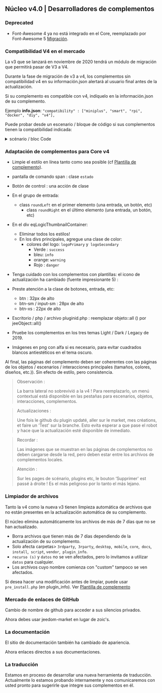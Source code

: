 ## Núcleo v4.0 | Desarrolladores de complementos

### Deprecated

- Font-Awesome 4 ya no está integrado en el Core, reemplazado por Font-Awesome 5 [Migración](https://fontawesome.com/how-to-use/on-the-web/setup/upgrading-from-version-4#name-changes).

### Compatibilidad V4 en el mercado

La v3 que se lanzará en noviembre de 2020 tendrá un módulo de migración que permitirá pasar de V3 a V4.

Durante la fase de migración de v3 a v4, los complementos sin compatibilidad v4 en su información.json alertará al usuario final antes de la actualización.


Si su complemento es compatible con v4, indíquelo en la información.json de su complemento.

Ejemplo **info.json**: `"compatibility" : ["miniplus", "smart", "rpi", "docker", "diy", "v4"], `

Puede probar desde un escenario / bloque de código si sus complementos tienen la compatibilidad indicada:

<details>

  <summary markdown="span">scénario / bloc Code</summary>

  ~~~ php
  {% raw %}
  // Autor de los complementos a comprobar (distingue entre mayúsculas y minúsculas)
  $author = 'Jeedom SAS';

  $plugins = repo_market::byFilter(['author' => $author]);
  $pluginsArray = utils::o2a($plugins);
  $countPlugins = 0;
  $countIncompatibles = 0;
  foreach ($ pluginsArray como $ plugin) {
    if ($ plugin ['autor'] == $ autor) {
      $countPlugins++;
    if ($ plugin ['hardwareCompatibility'] ['v4'] != '1') {
        $countIncompatibles++;
      $scenario->setLog('Plugin ' . $plugin['name'] . ' does not have v4 compatibility tag.');
    }
    }
  }
  si ($ countPlugins> 0) {
    si ($ countIncompatible> 0) {
      $scenario->setLog($author . ' : ' . $countIncompatibles . ' potentially incompatible Jeedom V4 plugin on ' . $countPlugins . ' checked');
    } otro {
      $scenario->setLog('All ' . $countPlugins . ' plugin developed by ' . $author . ' are Jeedom V4 compatible. Congratulations!');
    }
  } otro {
    $scenario->setLog('No plugin found for ' . $author);
  }
  {% endraw %}
  ~~~

</details>

### Adaptación de complementos para Core v4

- Limpie el estilo en línea tanto como sea posible (cf [Plantilla de complemento](https://github.com/jeedom/plugin-template/blob/master/desktop/php/template.php)).
- pantalla de comando span : clase `estado`
- Botón de control : una acción de clase
- En el grupo de entrada:
  - class `roundLeft` en el primer elemento (una entrada, un botón, etc)
    - class `roundRight` en el último elemento (una entrada, un botón, etc)
- En el div eqLogicThumbnailContainer:
    - Eliminar todos los estilos!
    - En los divs principales, agregue una clase de color:
      - colores del logo: `logoPrimary` y` logoSecondary`
        - Verde : `success`
        - bleu: `info`
        - orange: `warning`
        - Rojo : `danger`
- Tenga cuidado con los complementos con plantillas: el icono de actualización ha cambiado (fuente impresionante 5) :
- Preste atención a la clase de botones, entrada, etc:
    - btn : 32px de alto
    - btn-sm / input-sm : 28px de alto
    - btn-xs : 22px de alto
- Escritorio / php / archivo pluginid.php : reemplazar objeto::all () por jeeObject::all()

- Pruebe los complementos en los tres temas Light / Dark / Legacy de 2019.

- Imágenes en png con alfa si es necesario, para evitar cuadrados blancos antiestéticos en el tema oscuro.

Al final, las páginas del complemento deben ser coherentes con las páginas de los objetos / escenarios / interacciones principales (tamaños, colores, diseños, etc.)). Sin efecto de estilo, pero consistencia.

> Observación :
>
> La barra lateral no sobrevivió a la v4 ! Para reemplazarlo, un menú contextual está disponible en las pestañas para escenarios, objetos, interacciones, complementos.

> Actualizaciones :
>
> Une fois le github du plugin updaté, aller sur le market, mes créations, et faire un ‘Test' sur la branche. Esto evita esperar a que pase el robot y hace que la actualización esté disponible de inmediato.

> Recordar :
>
> Las imágenes que se muestran en las páginas de complementos no deben cargarse desde la red, pero deben estar entre los archivos de complementos locales.

> Atención :
>
> Sur les pages de scénario, plugins etc, le bouton ‘Supprimer' est passé à droite ! Es el más peligroso por lo tanto el más lejano.


### Limpiador de archivos

Tanto la v4 como la nueva v3 tienen limpieza automática de archivos que no están presentes en la actualización automática de su complemento.

El núcleo elimina automáticamente los archivos de más de 7 días que no se han actualizado.

- Borra archivos que tienen más de 7 días dependiendo de la actualización de su complemento.
- Solo afecta carpetas> `3rdparty`,` 3rparty`, `desktop`,` mobile`, `core`,` docs`, `install`,` script`, `vendor`,` plugin_info`.
- `recurso (s)` y `datos` no se ven afectados, pero lo invitamos a utilizar` datos` para cualquier.
- Los archivos cuyo nombre comienza con "custom" tampoco se ven afectados.

Si desea hacer una modificación antes de limpiar, puede usar `pre_install.php` (en plugin_info).
Ver [Plantilla de complemento](https://github.com/jeedom/plugin-template/blob/master/plugin_info/pre_install.php)

### Mercado de enlaces de GitHub

Cambio de nombre de github para acceder a sus silencios privados.

Ahora debes usar jeedom-market en lugar de zoic's.

### La documentación

El sitio de documentación también ha cambiado de apariencia.

Ahora enlaces directos a sus documentaciones.

### La traducción

Estamos en proceso de desarrollar una nueva herramienta de traducción. Actualmente lo estamos probando internamente y nos comunicaremos con usted pronto para sugerirle que integre sus complementos en él.